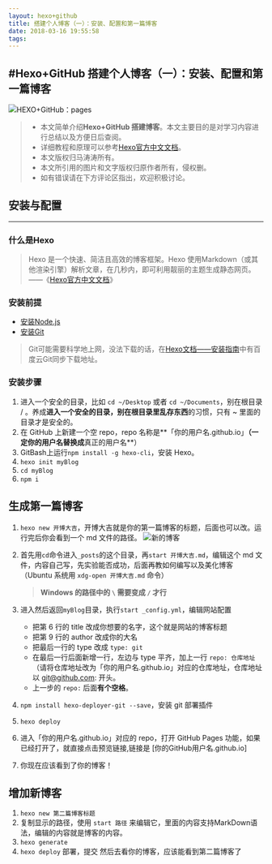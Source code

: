 ```yaml
---
layout: hexo+github
title: 搭建个人博客（一）：安装、配置和第一篇博客
date: 2018-03-16 19:55:58
tags:
---
```

#Hexo+GitHub 搭建个人博客（一）：安装、配置和第一篇博客
----
![HEXO+GitHub：pages](http://upload-images.jianshu.io/upload_images/11017215-ea37faa6f2baebe3?imageMogr2/auto-orient/strip%7CimageView2/2/w/1240)
>  -  本文简单介绍**Hexo+GitHub 搭建博客**。本文主要目的是对学习内容进行总结以及方便日后查阅。
>  - 详细教程和原理可以参考[Hexo官方中文文档](https://hexo.io/zh-cn/docs/)。
>  - 本文版权归马涛涛所有。
>  - 本文所引用的图片和文字版权归原作者所有，侵权删。
>  - 如有错误请在下方评论区指出，欢迎积极讨论。

## 安装与配置
----
### 什么是Hexo
> Hexo 是一个快速、简洁且高效的博客框架。Hexo 使用Markdown（或其他渲染引擎）解析文章，在几秒内，即可利用靓丽的主题生成静态网页。——《[Hexo官方中文文档](https://hexo.io/zh-cn/docs/)》

### 安装前提

 - [安装Node.js](https://nodejs.org/en/)
 - [安装Git](https://git-scm.com/)
> Git可能需要科学地上网，没法下载的话，在[Hexo文档——安装指南](https://hexo.io/zh-cn/docs/#%E5%AE%89%E8%A3%85)中有百度云Git同步下载地址。
### 安装步骤
1. 进入一个安全的目录，比如 `cd ~/Desktop` 或者 `cd ~/Documents`，别在根目录 / 。养成**进入一个安全的目录，别在根目录里乱存东西**的习惯，只有 ~ 里面的目录才是安全的。
2. 在 GitHub 上新建一个空 repo，repo 名称是**「你的用户名.github.io」**（一定你的用户名替换成**真正的用户名**）
3. GitBash上运行`npm install -g hexo-cli`，安装 Hexo。
4. `hexo init myBlog`
5. `cd myBlog`
6. `npm i`
## 生成第一篇博客
1. `hexo new 开博大吉`，开博大吉就是你的第一篇博客的标题，后面也可以改。运行完后你会看到一个 md 文件的路径。
    ![新的博客](http://upload-images.jianshu.io/upload_images/11017215-21ab32bd4d5616c6?imageMogr2/auto-orient/strip%7CimageView2/2/w/1240)


2. 首先用`cd`命令进入`_posts`的这个目录，再`start 开博大吉.md`，编辑这个 md 文件，内容自己写，先实验能否成功，后面再教如何编写以及美化博客（Ubuntu 系统用 `xdg-open 开博大吉.md` 命令）
    > **Windows 的路径中的 `\` 需要变成 `/` 才行**

3. 进入然后返回`myBlog`目录，执行`start _config.yml`，编辑网站配置
    - 把第 6 行的 title 改成你想要的名字，这个就是网站的博客标题
    - 把第 9 行的 author 改成你的大名
    - 把最后一行的 type 改成 `type: git`
    - 在最后一行后面新增一行，左边与 type 平齐，加上一行 `repo: 仓库地址` （请将仓库地址改为「你的用户名.github.io」对应的仓库地址，仓库地址以 git@github.com: 开头。
    - 上一步的 `repo:` 后面**有个空格**。
4. `npm install hexo-deployer-git --save`，安装 git 部署插件
5. `hexo deploy`
6. 进入「你的用户名.github.io」对应的 repo，打开 GitHub Pages 功能，如果已经打开了，就直接点击预览链接,链接是  [你的GitHub用户名.github.io]
7. 你现在应该看到了你的博客！

## 增加新博客
1. `hexo new 第二篇博客标题`
2. 复制显示的路径，使用 `start 路径` 来编辑它，里面的内容支持MarkDown语法，编辑的内容就是博客的内容。
3. `hexo generate`
4. `hexo deploy` 部署，提交
然后去看你的博客，应该能看到第二篇博客了


  [1]: /img/bV5VBL
  [2]: /img/bV5VsJ